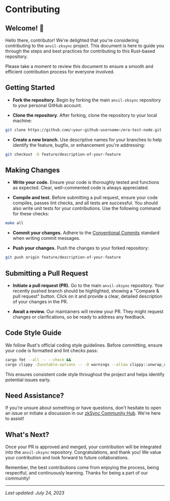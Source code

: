 # Contributing

## Welcome! 👋

Hello there, contributor! We're delighted that you're considering contributing to the `anvil-zksync` project. This document is here to guide you through the steps and best practices for contributing to this Rust-based repository.

Please take a moment to review this document to ensure a smooth and efficient contribution process for everyone involved.

## Getting Started

- **Fork the repository.** Begin by forking the main `anvil-zksync` repository to your personal GitHub account.

- **Clone the repository.** After forking, clone the repository to your local machine:

<!-- TODO: update when repo is updated -->
```bash
git clone https://github.com/<your-github-username>/era-test-node.git
```

- **Create a new branch.** Use descriptive names for your branches to help identify the feature, bugfix, or enhancement you're addressing:

```bash
git checkout -b feature/description-of-your-feature
```

## Making Changes

- **Write your code.** Ensure your code is thoroughly tested and functions as expected. Clear, well-commented code is always appreciated.

- **Compile and test.** Before submitting a pull request, ensure your code compiles, passes lint checks, and all tests are successful. You should also write unit tests for your contributions. Use the following command for these checks:

```bash
make all
```

- **Commit your changes.** Adhere to the [Conventional Commits](https://www.conventionalcommits.org/) standard when writing commit messages.

- **Push your changes.** Push the changes to your forked repository:

```bash
git push origin feature/description-of-your-feature
```

## Submitting a Pull Request

- **Initiate a pull request (PR).** Go to the main `anvil-zksync` repository. Your recently pushed branch should be highlighted, showing a "Compare & pull request" button. Click on it and provide a clear, detailed description of your changes in the PR.

- **Await a review.** Our maintainers will review your PR. They might request changes or clarifications, so be ready to address any feedback.

## Code Style Guide

We follow Rust's official coding style guidelines. Before committing, ensure your code is formatted and lint checks pass:

```bash
cargo fmt --all -- --check &&
cargo clippy -Zunstable-options -- -D warnings --allow clippy::unwrap_used
```

This ensures consistent code style throughout the project and helps identify potential issues early.

## Need Assistance?

If you're unsure about something or have questions, don't hesitate to open an issue or initiate a discussion in our [zkSync Community Hub](https://github.com/zkSync-Community-Hub/zkync-developers/discussions). We're here to assist!

## What's Next?

Once your PR is approved and merged, your contribution will be integrated into the `anvil-zksync` repository. Congratulations, and thank you! We value your contribution and look forward to future collaborations.

Remember, the best contributions come from enjoying the process, being respectful, and continuously learning. Thanks for being a part of our community!

---

*Last updated: July 24, 2023*